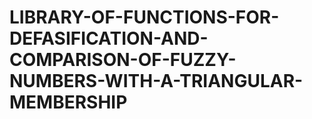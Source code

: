 # LIBRARY-OF-FUNCTIONS-FOR-DEFASIFICATION-AND-COMPARISON-OF-FUZZY-NUMBERS-WITH-A-TRIANGULAR-MEMBERSHIP